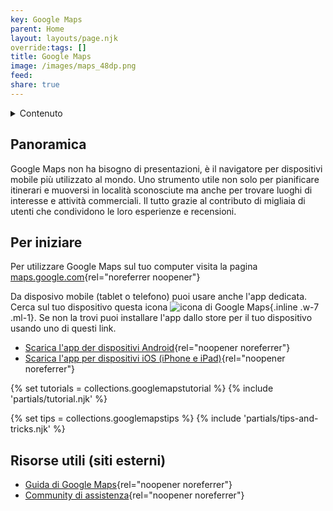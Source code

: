 ```yaml
---
key: Google Maps
parent: Home
layout: layouts/page.njk
override:tags: []
title: Google Maps
image: /images/maps_48dp.png
feed:
share: true
---
```


<nav>
<details>
<summary>
Contenuto
</summary>

- [Panoramica](#panoramica)
- [Per iniziare](#per-iniziare)
  {% if collections.googlemapstutorial.length %}
- [Tutorial](#tutorial)
  {% endif %}
  {% if collections.googlemapstips.length %}
- [Tips and tricks](#tips-and-tricks)
  {% endif %}
- [Risorse utili](<#risorse-utili-(siti-esterni)>)

</nav>
</details>

## Panoramica

Google Maps non ha bisogno di presentazioni, è il navigatore per dispositivi mobile più utilizzato al mondo. Uno strumento utile non solo per pianificare itinerari e muoversi in località sconosciute ma anche per trovare luoghi di interesse e attività commerciali. Il tutto grazie al contributo di migliaia di utenti che condividono le loro esperienze e recensioni.

## Per iniziare

Per utilizzare Google Maps sul tuo computer visita la pagina [maps.google.com](https://maps.google.com){rel="noreferrer noopener"}

Da disposivo mobile (tablet o telefono) puoi usare anche l'app dedicata. Cerca sul tuo dispositivo questa icona ![icona di Google Maps]({{image}}){.inline .w-7 .ml-1}. Se non la trovi puoi installare l'app dallo store per il tuo dispositivo usando uno di questi link.

- [Scarica l'app der dispositivi Android](https://play.google.com/store/apps/details?id=com.google.android.apps.maps&hl=it&gl=US){rel="noopener noreferrer"}
- [Scarica l'app per dispositivi iOS (iPhone e iPad)](https://apps.apple.com/it/app/google-maps-gps-e-ristoranti/id585027354){rel="noopener noreferrer"}

{% set tutorials = collections.googlemapstutorial %}
{% include 'partials/tutorial.njk' %}

{% set tips = collections.googlemapstips %}
{% include 'partials/tips-and-tricks.njk' %}

## Risorse utili (siti esterni)

- [Guida di Google Maps](https://support.google.com/maps){rel="noopener noreferrer"}
- [Community di assistenza](https://support.google.com/maps/community){rel="noopener noreferrer"}

